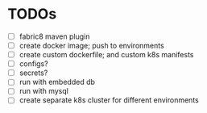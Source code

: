 # TODOs

- [ ] fabric8 maven plugin
- [ ] create docker image; push to environments
- [ ] create custom dockerfile; and custom k8s manifests
- [ ] configs?
- [ ] secrets?
- [ ] run with embedded db
- [ ] run with mysql
- [ ] create separate k8s cluster for different environments
